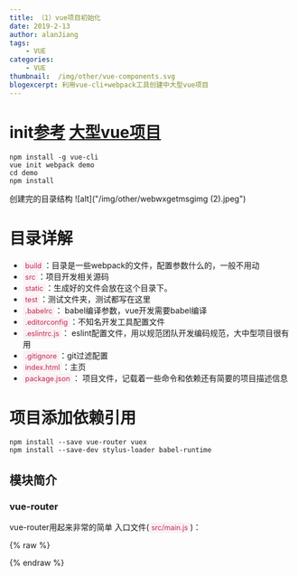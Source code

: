 ```yaml
---
title: （1）vue项目初始化
date: 2019-2-13
author: alanJiang
tags:
    - VUE
categories:
    - VUE
thumbnail:  /img/other/vue-components.svg
blogexcerpt: 利用vue-cli+webpack工具创建中大型vue项目
---
```

# init[参考](https://segmentfault.com/a/1190000004706690) [大型vue项目](https://www.ctolib.com/PanJiaChen-vue-element-admin.html)
```vue
npm install -g vue-cli
vue init webpack demo
cd demo
npm install
```
创建完的目录结构
![alt]("/img/other/webwxgetmsgimg (2).jpeg")

# 目录详解
- <t>build</t>：目录是一些webpack的文件，配置参数什么的，一般不用动
- <t>src</t>：项目开发相关源码
- <t>static</t>：生成好的文件会放在这个目录下。
- <t>test</t>：测试文件夹，测试都写在这里
- <t>.babelrc</t>： babel编译参数，vue开发需要babel编译
- <t>.editorconfig</t>：不知名开发工具配置文件
- <t>.eslintrc.js</t>： eslint配置文件，用以规范团队开发编码规范，大中型项目很有用
- <t>.gitignore</t>：git过滤配置
- <t>index.html</t>：主页
- <t>package.json</t>： 项目文件，记载着一些命令和依赖还有简要的项目描述信息

# 项目添加依赖引用
```vue
npm install --save vue-router vuex
npm install --save-dev stylus-loader babel-runtime
```
## 模块简介
### vue-router
vue-router用起来非常的简单
入口文件(<t>src/main.js</t>)：

{% raw %}
<style>

t{
     padding: 2px 4px;
     font-size: 90%;
     color: #c7254e;
     background-color: #f9f2f4;
     border-radius: 4px;
 }
 
</style>
{% endraw %}
